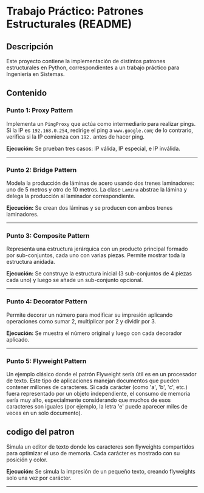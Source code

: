 # Trabajo Práctico: Patrones Estructurales (README)

## Descripción

Este proyecto contiene la implementación de distintos patrones estructurales en Python, correspondientes a un trabajo práctico para Ingeniería en Sistemas.

## Contenido

### Punto 1: Proxy Pattern
Implementa un `PingProxy` que actúa como intermediario para realizar pings. Si la IP es `192.168.0.254`, redirige el ping a `www.google.com`; de lo contrario, verifica si la IP comienza con `192.` antes de hacer ping.

**Ejecución:**
Se prueban tres casos: IP válida, IP especial, e IP inválida.

---

### Punto 2: Bridge Pattern
Modela la producción de láminas de acero usando dos trenes laminadores: uno de 5 metros y otro de 10 metros. La clase `Lamina` abstrae la lámina y delega la producción al laminador correspondiente.

**Ejecución:**
Se crean dos láminas y se producen con ambos trenes laminadores.

---

### Punto 3: Composite Pattern
Representa una estructura jerárquica con un producto principal formado por sub-conjuntos, cada uno con varias piezas. Permite mostrar toda la estructura anidada.

**Ejecución:**
Se construye la estructura inicial (3 sub-conjuntos de 4 piezas cada uno) y luego se añade un sub-conjunto opcional.

---

### Punto 4: Decorator Pattern
Permite decorar un número para modificar su impresión aplicando operaciones como sumar 2, multiplicar por 2 y dividir por 3.

**Ejecución:**
Se muestra el número original y luego con cada decorador aplicado.

---

### Punto 5: Flyweight Pattern

Un ejemplo clásico donde el patrón Flyweight sería útil es en un procesador de texto. Este tipo de aplicaciones manejan documentos que pueden contener millones de caracteres. Si cada carácter (como 'a', 'b', 'c', etc.) fuera representado por un objeto independiente, el consumo de memoria sería muy alto, especialmente considerando que muchos de esos caracteres son iguales (por ejemplo, la letra 'e' puede aparecer miles de veces en un solo documento).

## codigo del patron

Simula un editor de texto donde los caracteres son flyweights compartidos para optimizar el uso de memoria. Cada carácter es mostrado con su posición y color.

**Ejecución:**
Se simula la impresión de un pequeño texto, creando flyweights solo una vez por carácter.

---